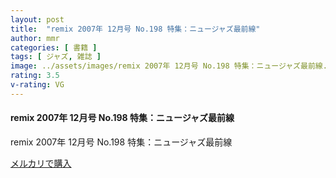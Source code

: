 ```yaml
---
layout: post
title:  "remix 2007年 12月号 No.198 特集：ニュージャズ最前線"
author: mmr
categories: [ 書籍 ]
tags: [ ジャズ, 雑誌 ]
image: ../assets/images/remix 2007年 12月号 No.198 特集：ニュージャズ最前線.jpg
rating: 3.5
v-rating: VG
---
```


#### remix 2007年 12月号 No.198 特集：ニュージャズ最前線

remix 2007年 12月号 No.198 特集：ニュージャズ最前線


[メルカリで購入](https://jp.mercari.com/item/m76006573417)



